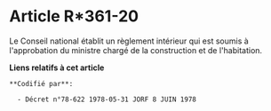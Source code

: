 # Article R*361-20

Le Conseil national établit un règlement intérieur qui est soumis à l'approbation du ministre chargé de la construction et de
l'habitation.

**Liens relatifs à cet article**

	**Codifié par**:

	  - Décret n°78-622 1978-05-31 JORF 8 JUIN 1978
